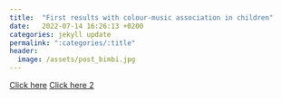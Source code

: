 ```yaml
---
title:  "First results with colour-music association in children"
date:   2022-07-14 16:26:13 +0200
categories: jekyll update
permalink: ":categories/:title"
header:
  image: /assets/post_bimbi.jpg
---
```

[Click here](/p5/ColorPickerArmonico/)
[Click here 2](/p5/ColorPickerArmonico/index.html)
